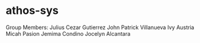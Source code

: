 # athos-sys
Group Members:
Julius Cezar Gutierrez
John Patrick Villanueva
Ivy Austria
Micah Pasion
Jemima Condino
Jocelyn Alcantara
